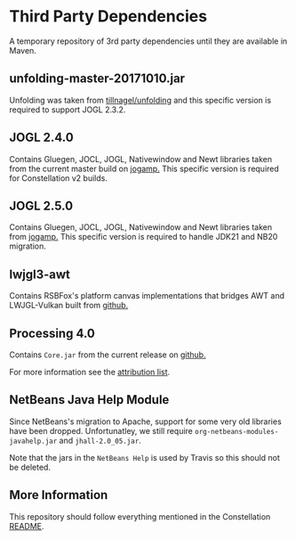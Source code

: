 # Third Party Dependencies
A temporary repository of 3rd party dependencies until they are available in Maven.

## unfolding-master-20171010.jar
Unfolding was taken from [tillnagel/unfolding](https://github.com/tillnagel/unfolding) 
and this specific version is required to support JOGL 2.3.2.

## JOGL 2.4.0
Contains Gluegen, JOCL, JOGL, Nativewindow and Newt libraries taken from the current master build on [jogamp.](https://jogamp.org/deployment/archive/rc/v2.4.0-rc-20200202/) This specific version is required for Constellation v2 builds.

## JOGL 2.5.0
Contains Gluegen, JOCL, JOGL, Nativewindow and Newt libraries taken from [jogamp.](https://jogamp.org/deployment/maven/org/jogamp/) This specific version is required to handle JDK21 and NB20 migration.

## lwjgl3-awt
Contains RSBFox's platform canvas implementations that bridges AWT and LWJGL-Vulkan built from [github.](https://github.com/rsbfox/lwjgl3-awt)

## Processing 4.0
Contains `Core.jar` from the current release on [github.](https://github.com/processing/processing4/tree/processing-1270-4.0a1/core/library)

For more information see the [attribution list](https://github.com/constellation-app/constellation/blob/master/ATTRIBUTION.md).

## NetBeans Java Help Module
Since NetBeans's migration to Apache, support for some very old libraries have been dropped. Unfortunatley, we still require `org-netbeans-modules-javahelp.jar` and `jhall-2.0_05.jar`.

Note that the jars in the `NetBeans Help` is used by Travis so this should not be deleted.

## More Information
This repository should follow everything mentioned in the Constellation 
[README](https://github.com/constellation-app/constellation/blob/master/README.md).
